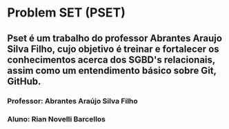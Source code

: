 # Problem SET (PSET)

## Pset é um trabalho do professor Abrantes Araujo Silva Filho, cujo objetivo é treinar e fortalecer os conhecimentos acerca dos SGBD's relacionais, assim como um entendimento básico sobre Git, GitHub.

### Professor: Abrantes Araújo Silva Filho

### Aluno: Rian Novelli Barcellos
